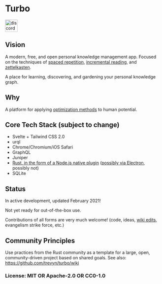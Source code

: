 # Turbo

[<img alt="discord" src="https://img.shields.io/discord/761441128544600074?label=chat%20on%20Discord&style=for-the-badge&color=7289d9&logo=discord&logoColor=FFF" height="40">](https://discord.gg/w9tqdgj2qg)

## Vision

A modern, free, and open personal knowledge management app. Focused on the techniques of [spaced repetition](https://en.wikipedia.org/wiki/Spaced_repetition), [incremental reading](https://en.wikipedia.org/wiki/Incremental_reading), and [zettelkasten](https://en.wikipedia.org/wiki/Zettelkasten).

A place for learning, discovering, and gardening your personal knowledge graph.

## Why

A platform for applying [optimization methods](https://en.wikipedia.org/wiki/Mathematical_optimization) to human potential.

## Core Tech Stack (subject to change)

- Svelte + Tailwind CSS 2.0
- urql
- Chrome/Chromium/iOS Safari
- GraphQL
- Juniper
- [Rust, in the form of a Node.js native plugin](https://github.com/trevyn/turbo/discussions/1) ([possibly via Electron](https://github.com/trevyn/turbo/discussions/2), possibly not)
- SQLite

## Status

In active development, updated February 2021!

Not yet ready for out-of-the-box use.

Contributions of all forms are very much welcome! (code, ideas, [wiki edits](https://github.com/trevyn/turbo/wiki), evangelism strike force, etc.)

## Community Principles

Use practices from the Rust community as a template for a large, open, community-driven project based on shared goals. See also: https://github.com/trevyn/turbo/wiki

### License: MIT OR Apache-2.0 OR CC0-1.0
